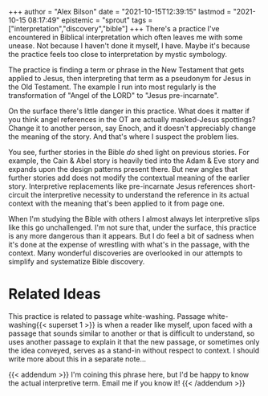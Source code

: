 +++
author = "Alex Bilson"
date = "2021-10-15T12:39:15"
lastmod = "2021-10-15 08:17:49"
epistemic = "sprout"
tags = ["interpretation","discovery","bible"]
+++
There's a practice I've encountered in Biblical interpretation which often leaves me with some unease. Not because I haven't done it myself, I have. Maybe it's because the practice feels too close to interpretation by mystic symbology.

The practice is finding a term or phrase in the New Testament that gets applied to Jesus, then interpreting that term as a pseudonym for Jesus in the Old Testament. The example I run into most regularly is the transformation of "Angel of the LORD" to "Jesus pre-incarnate".

On the surface there's little danger in this practice. What does it matter if you think angel references in the OT are actually masked-Jesus spottings? Change it to another person, say Enoch, and it doesn't appreciably change the meaning of the story. And that's where I suspect the problem lies.

You see, further stories in the Bible _do_ shed light on previous stories. For example, the Cain & Abel story is heavily tied into the Adam & Eve story and expands upon the design patterns present there. But new angles that further stories add does not modify the contextual meaning of the earlier story. Interpretive replacements like pre-incarnate Jesus references short-circuit the interpretive necessity to understand the reference in its actual context with the meaning that's been applied to it from page one.

When I'm studying the Bible with others I almost always let interpretive slips like this go unchallenged. I'm not sure that, under the surface, this practice is any more dangerous than it appears. But I do feel a bit of sadness when it's done at the expense of wrestling with what's in the passage, with the context. Many wonderful discoveries are overlooked in our attempts to simplify and systematize Bible discovery.

# Related Ideas

This practice is related to passage white-washing. Passage white-washing{{< superset 1 >}} is when a reader like myself, upon faced with a passage that sounds similar to another or that is difficult to understand, so uses another passage to explain it that the new passage, or sometimes only the idea conveyed, serves as a stand-in without respect to context. I should write more about this in a separate note...

{{< addendum >}}
I'm coining this phrase here, but I'd be happy to know the actual interpretive term. Email me if you know it!
{{< /addendum >}}
